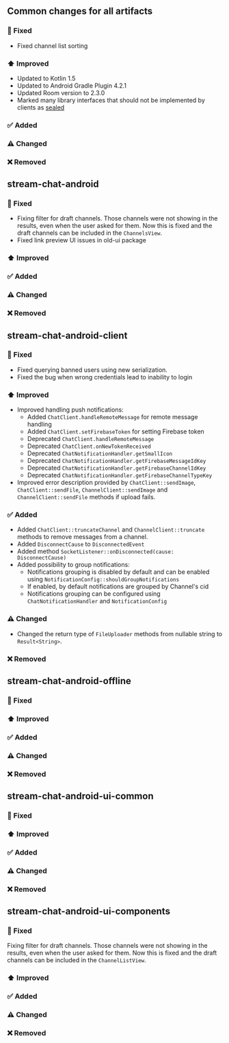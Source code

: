 ## Common changes for all artifacts
### 🐞 Fixed
- Fixed channel list sorting
### ⬆️ Improved
- Updated to Kotlin 1.5
- Updated to Android Gradle Plugin 4.2.1
- Updated Room version to 2.3.0
- Marked many library interfaces that should not be implemented by clients as [sealed](https://kotlinlang.org/docs/sealed-classes.html)

### ✅ Added

### ⚠️ Changed

### ❌ Removed


## stream-chat-android
### 🐞 Fixed
- Fixing filter for draft channels. Those channels were not showing in the results, even when the user asked for them. Now this is fixed and the draft channels can be included in the `ChannelsView`.
- Fixed link preview UI issues in old-ui package
### ⬆️ Improved

### ✅ Added

### ⚠️ Changed

### ❌ Removed

## stream-chat-android-client
### 🐞 Fixed
- Fixed querying banned users using new serialization.
- Fixed the bug when wrong credentials lead to inability to login

### ⬆️ Improved
- Improved handling push notifications:
    - Added `ChatClient.handleRemoteMessage` for remote message handling
    - Added `ChatClient.setFirebaseToken` for setting Firebase token
    - Deprecated `ChatClient.handleRemoteMessage`
    - Deprecated `ChatClient.onNewTokenReceived`
    - Deprecated `ChatNotificationHandler.getSmallIcon`
    - Deprecated `ChatNotificationHandler.getFirebaseMessageIdKey`
    - Deprecated `ChatNotificationHandler.getFirebaseChannelIdKey`
    - Deprecated `ChatNotificationHandler.getFirebaseChannelTypeKey`
- Improved error description provided by `ChatClient::sendImage`, `ChatClient::sendFile`, `ChannelClient::sendImage` and `ChannelClient::sendFile` methods if upload fails. 

### ✅ Added
- Added `ChatClient::truncateChannel` and `ChannelClient::truncate` methods to remove messages from a channel.
- Added `DisconnectCause` to `DisconnectedEvent`
- Added method `SocketListener::onDisconnected(cause: DisconnectCause)`
- Added possibility to group notifications:
    - Notifications grouping is disabled by default and can be enabled using `NotificationConfig::shouldGroupNotifications`
    - If enabled, by default notifications are grouped by Channel's cid
    - Notifications grouping can be configured using `ChatNotificationHandler` and `NotificationConfig`

### ⚠️ Changed
- Changed the return type of `FileUploader` methods from nullable string to `Result<String>`.

### ❌ Removed

## stream-chat-android-offline
### 🐞 Fixed

### ⬆️ Improved

### ✅ Added

### ⚠️ Changed

### ❌ Removed

## stream-chat-android-ui-common
### 🐞 Fixed

### ⬆️ Improved

### ✅ Added

### ⚠️ Changed

### ❌ Removed

## stream-chat-android-ui-components
### 🐞 Fixed
Fixing filter for draft channels. Those channels were not showing in the results, even when the user asked for them. Now this is fixed and the draft channels can be included in the `ChannelListView`.
### ⬆️ Improved

### ✅ Added

### ⚠️ Changed

### ❌ Removed
